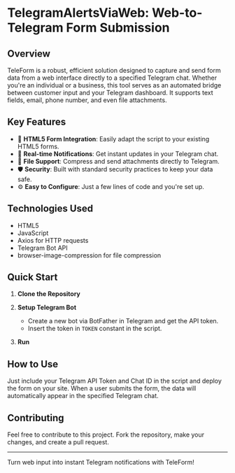 # TelegramAlertsViaWeb: Web-to-Telegram Form Submission

## Overview

TeleForm is a robust, efficient solution designed to capture and send form data from a web interface directly to a specified Telegram chat. Whether you're an individual or a business, this tool serves as an automated bridge between customer input and your Telegram dashboard. It supports text fields, email, phone number, and even file attachments.

## Key Features

- 📝 **HTML5 Form Integration**: Easily adapt the script to your existing HTML5 forms.
- 📡 **Real-time Notifications**: Get instant updates in your Telegram chat.
- 📁 **File Support**: Compress and send attachments directly to Telegram.
- 🛡 **Security**: Built with standard security practices to keep your data safe.
- ⚙️ **Easy to Configure**: Just a few lines of code and you're set up.

## Technologies Used

- HTML5
- JavaScript
- Axios for HTTP requests
- Telegram Bot API
- browser-image-compression for file compression

## Quick Start

1. **Clone the Repository**
   

2. **Setup Telegram Bot**
    - Create a new bot via BotFather in Telegram and get the API token.
    - Insert the token in `TOKEN` constant in the script.

3. **Run**
    

## How to Use

Just include your Telegram API Token and Chat ID in the script and deploy the form on your site. When a user submits the form, the data will automatically appear in the specified Telegram chat.

## Contributing

Feel free to contribute to this project. Fork the repository, make your changes, and create a pull request.

---

Turn web input into instant Telegram notifications with TeleForm!
